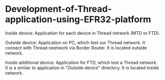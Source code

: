# Development-of-Thread-application-using-EFR32-platform

Inside device: 
Application for each device in Thread network (MTD or FTD).

Outside device:
Application on PC, which test our Thread network. It connect with Thread neetwork via Border Router. 
It is located outside network.


Inside additional device:
Application for FTD, which test a Thread network. It is a similar to application in "Outside device" directory. 
It is located inside network.
